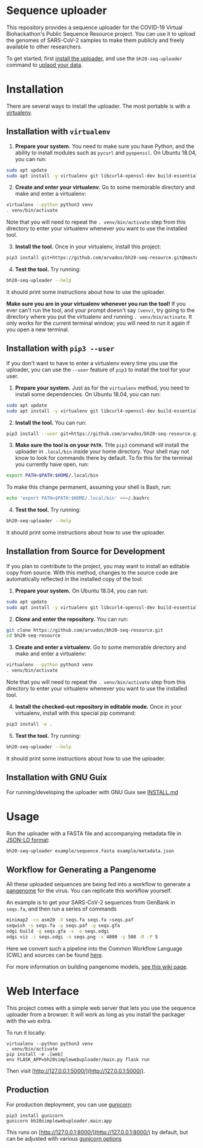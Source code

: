 # Sequence uploader

This repository provides a sequence uploader for the COVID-19 Virtual Biohackathon's Public Sequence Resource project. You can use it to upload the genomes of SARS-CoV-2 samples to make them publicly and freely available to other researchers.

To get started, first [install the uploader](#installation), and use the `bh20-seq-uploader` command to [uplaod your data](#usage).

# Installation

There are several ways to install the uploader. The most portable is with a [virtualenv](#installation-with-virtualenv).

## Installation with `virtualenv`

1. **Prepare your system.** You need to make sure you have Python, and the ability to install modules such as `pycurl` and `pyopenssl`. On Ubuntu 18.04, you can run:

```sh
sudo apt update
sudo apt install -y virtualenv git libcurl4-openssl-dev build-essential python3-dev libssl-dev
```

2. **Create and enter your virtualenv.** Go to some memorable directory and make and enter a virtualenv:

```sh
virtualenv --python python3 venv
. venv/bin/activate
```

Note that you will need to repeat the `. venv/bin/activate` step from this directory to enter your virtualenv whenever you want to use the installed tool.

3. **Install the tool.** Once in your virtualenv, install this project:

```sh
pip3 install git+https://github.com/arvados/bh20-seq-resource.git@master
```

4. **Test the tool.** Try running:

```sh
bh20-seq-uploader --help
```

It should print some instructions about how to use the uploader.

**Make sure you are in your virtualenv whenever you run the tool!** If you ever can't run the tool, and your prompt doesn't say `(venv)`, try going to the directory where you put the virtualenv and running `. venv/bin/activate`. It only works for the current terminal window; you will need to run it again if you open a new terminal.

## Installation with `pip3 --user`

If you don't want to have to enter a virtualenv every time you use the uploader, you can use the `--user` feature of `pip3` to install the tool for your user.

1. **Prepare your system.** Just as for the `virtualenv` method, you need to install some dependencies. On Ubuntu 18.04, you can run:

```sh
sudo apt update
sudo apt install -y virtualenv git libcurl4-openssl-dev build-essential python3-dev libssl-dev
```

2. **Install the tool.** You can run:

```sh
pip3 install --user git+https://github.com/arvados/bh20-seq-resource.git@master
```

3. **Make sure the tool is on your `PATH`.** THe `pip3` command will install the uploader in `.local/bin` inside your home directory. Your shell may not know to look for commands there by default. To fix this for the terminal you currently have open, run:

```sh
export PATH=$PATH:$HOME/.local/bin
```

To make this change permanent, assuming your shell is Bash, run:

```sh
echo 'export PATH=$PATH:$HOME/.local/bin' >>~/.bashrc
```

4. **Test the tool.** Try running:

```sh
bh20-seq-uploader --help
```

It should print some instructions about how to use the uploader.

## Installation from Source for Development

If you plan to contribute to the project, you may want to install an editable copy from source. With this method, changes to the source code are automatically reflected in the installed copy of the tool.

1. **Prepare your system.** On Ubuntu 18.04, you can run:

```sh
sudo apt update
sudo apt install -y virtualenv git libcurl4-openssl-dev build-essential python3-dev libssl-dev
```

2. **Clone and enter the repository.** You can run:

```sh
git clone https://github.com/arvados/bh20-seq-resource.git
cd bh20-seq-resource
```

3. **Create and enter a virtualenv.** Go to some memorable directory and make and enter a virtualenv:

```sh
virtualenv --python python3 venv
. venv/bin/activate
```

Note that you will need to repeat the `. venv/bin/activate` step from this directory to enter your virtualenv whenever you want to use the installed tool.

4. **Install the checked-out repository in editable mode.** Once in your virtualenv, install with this special pip command:

```sh
pip3 install -e .
```

5. **Test the tool.** Try running:

```sh
bh20-seq-uploader --help
```

It should print some instructions about how to use the uploader.

## Installation with GNU Guix

For running/developing the uploader with GNU Guix see [INSTALL.md](./doc/INSTALL.md)

# Usage

Run the uploader with a FASTA file and accompanying metadata file in [JSON-LD format](https://json-ld.org/):

```sh
bh20-seq-uploader example/sequence.fasta example/metadata.json
```

## Workflow for Generating a Pangenome

All these uploaded sequences are being fed into a workflow to generate a [pangenome](https://academic.oup.com/bib/article/19/1/118/2566735) for the virus. You can replicate this workflow yourself.

An example is to get your SARS-CoV-2 sequences from GenBank in `seqs.fa`, and then run a series of commands

```sh
minimap2 -cx asm20 -X seqs.fa seqs.fa >seqs.paf
seqwish -s seqs.fa -p seqs.paf -g seqs.gfa
odgi build -g seqs.gfa -s -o seqs.odgi
odgi viz -i seqs.odgi -o seqs.png -x 4000 -y 500 -R -P 5
```

Here we convert such a pipeline into the Common Workflow Language (CWL) and
sources can be found [here](https://github.com/hpobio-lab/viral-analysis/tree/master/cwl/pangenome-generate).

For more information on building pangenome models, [see this wiki page](https://github.com/virtual-biohackathons/covid-19-bh20/wiki/Pangenome#pangenome-model-from-available-genomes).

# Web Interface

This project comes with a simple web server that lets you use the sequence uploader from a browser. It will work as long as you install the packager with the `web` extra.

To run it locally:

```
virtualenv --python python3 venv
. venv/bin/activate
pip install -e .[web]
env FLASK_APP=bh20simplewebuploader/main.py flask run
```

Then visit [http://127.0.0.1:5000/](http://127.0.0.1:5000/).

## Production

For production deployment, you can use [gunicorn](https://flask.palletsprojects.com/en/1.1.x/deploying/wsgi-standalone/#gunicorn):

```
pip3 install gunicorn
gunicorn bh20simplewebuploader.main:app
```

This runs on [http://127.0.0.1:8000/](http://127.0.0.1:8000/) by default, but can be adjusted with various [gunicorn options](http://docs.gunicorn.org/en/latest/run.html#commonly-used-arguments)




